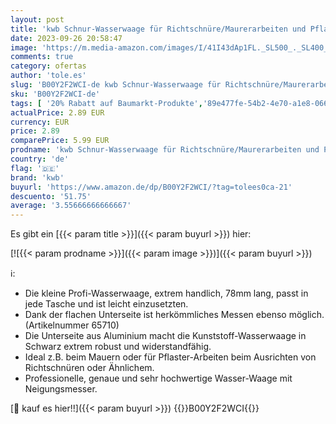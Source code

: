 ```yaml
---
layout: post
title: 'kwb Schnur-Wasserwaage für Richtschnüre/Maurerarbeiten und Pflaster-Arbeiten 78 mm klein  mit Aluminium Unterseite  ideal für Maurerschnur  hilfreich im Fundament- und Terassenbau   Schnurwasserwaage'
date: 2023-09-26 20:58:47
image: 'https://m.media-amazon.com/images/I/41I43dAp1FL._SL500_._SL400_.jpg'
comments: true
category: ofertas
author: 'tole.es'
slug: 'B00Y2F2WCI-de kwb Schnur-Wasserwaage für Richtschnüre/Maurerarbeiten und...'
sku: 'B00Y2F2WCI-de'
tags: [ '20% Rabatt auf Baumarkt-Produkte','89e477fe-54b2-4e70-a1e8-066084921fb1_0','89e477fe-54b2-4e70-a1e8-066084921fb1_6301','Arborist Merchandising Root','Baumarkt','Elektro- & Handwerkzeuge','Mess- & Planwerkzeuge','Richtwaagen','Self Service','Special Features Stores','Wasserwaagen','kwb','🇩🇪', ]
actualPrice: 2.89 EUR
currency: EUR
price: 2.89
comparePrice: 5.99 EUR
prodname: 'kwb Schnur-Wasserwaage für Richtschnüre/Maurerarbeiten und Pflaster-Arbeiten 78 mm klein  mit Aluminium Unterseite  ideal für Maurerschnur  hilfreich im Fundament- und Terassenbau   Schnurwasserwaage'
country: 'de'
flag: '🇩🇪'
brand: 'kwb'
buyurl: 'https://www.amazon.de/dp/B00Y2F2WCI/?tag=tolees0ca-21'
descuento: '51.75'
average: '3.55666666666667'
---
```


Es gibt ein [{{< param title >}}]({{< param buyurl >}}) hier:

[![{{< param prodname >}}]({{< param image >}})]({{< param buyurl >}})

ℹ️:

- Die kleine Profi-Wasserwaage, extrem handlich, 78mm lang, passt in jede Tasche und ist leicht einzusetzten.
- Dank der flachen Unterseite ist herkömmliches Messen ebenso möglich. (Artikelnummer 65710)
- Die Unterseite aus Aluminium macht die Kunststoff-Wasserwaage in Schwarz extrem robust und widerstandfähig.
- Ideal z.B. beim Mauern oder für Pflaster-Arbeiten beim Ausrichten von Richtschnüren oder Ähnlichem.
- Professionelle, genaue und sehr hochwertige Wasser-Waage mit Neigungsmesser.

[🛒 kauf es hier!!]({{< param buyurl >}})
{{<world>}}B00Y2F2WCI{{</world>}}
